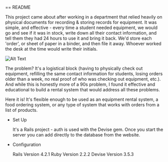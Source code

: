 == README

This project came about after working in a department that relied heavily on physical documents for recording & storing records for equipment. It was simple, and effective - every time a student needed equipment, we would go and see if it was in stock, write down all their contact information, and tell them they had 24 hours to use it and bring it back. We'd store each 'order', or sheet of paper in a binder, and then file it away. Whoever worked the desk at the time would write their initials. 

![Alt Text](https://github.com/adgreen93/ticket-to-ride-scheduling/raw/master/public/ticketlogo.png)

The problem? It's a logistical block (having to physically check out equipment, refilling the same contact information for students, losing orders older than a week, no real proof of who was checking out equipment, etc.). And while this is honestly more of a 90s problem, I found it effective and educational to build a rental system that would address all these problems.

Here it is! It's flexible enough to be used as an equipment rental system, a food ordering system, or any type of system that works with orders from a list of products.

* Set Up

  It's a Rails project - auth is used with the Devise gem. Once you start the server you can add directly to the database from the website.
  

  
* Configuration

  Rails Version 4.2.1
  Ruby Version 2.2.2
  Devise Version 3.5.3


